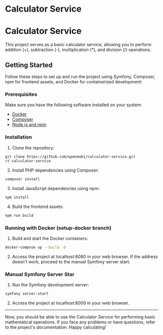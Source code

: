 # Calculator Service

# Calculator Service

This project serves as a basic calculator service, allowing you to perform addition (+), subtraction (-), multiplication (*), and division (/) operations.

## Getting Started

Follow these steps to set up and run the project using Symfony, Composer, npm for frontend assets, and Docker for containerized development:

### Prerequisites

Make sure you have the following software installed on your system:

- [Docker](https://docs.docker.com/get-docker/)
- [Composer](https://getcomposer.org/download/)
- [Node.js and npm](https://nodejs.org/)

### Installation

1. Clone the repository:

```bash
git clone https://github.com/openmobi/calculator-service.git
cd calculator-service
```
2. Install PHP dependencies using Composer:

```bash
composer install
```

3. Install JavaScript dependencies using npm:

```bash
npm install
```

4. Build the frontend assets:

```bash
npm run build
```

### Running with Docker (setup-docker branch)

1. Build and start the Docker containers:

```bash
docker-compose up --build -d
``` 

2. Access the project at localhost:8080 in your web browser. If the address doesn't work, proceed to the manual Symfony server start.

### Manual Symfony Server Star

1. Run the Symfony development server:

```bash
symfony server:start
```

2. Access the project at localhost:8000 in your web browser.

---

Now, you should be able to use the Calculator Service for performing basic mathematical operations. If you face any problems or have questions, refer to the project's documentation. Happy calculating!

